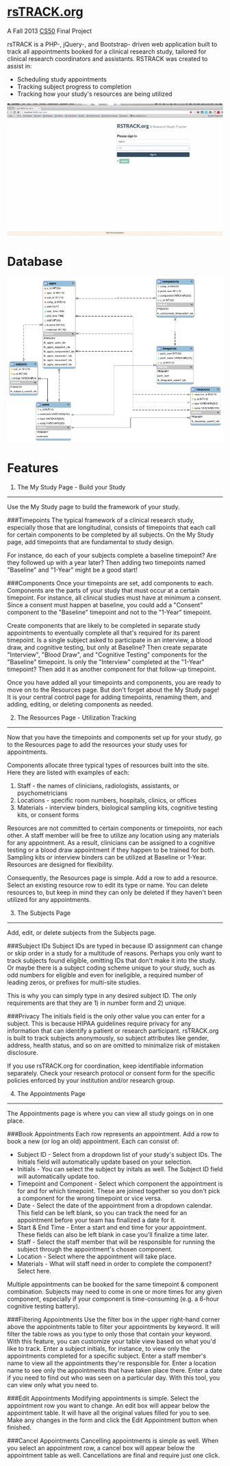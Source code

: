 [rsTRACK.org](http://www.rstrack.org)
==========
A Fall 2013 [CS50](http://cs50.harvard.edu/) Final Project

rsTRACK is a PHP-, jQuery-, and Bootstrap- driven web application built to track all appointments booked for a clinical research study, tailored for clinical research coordinators and assistants. RSTRACK was created to assist in:

- Scheduling study appointments
- Tracking subject progress to completion
- Tracking how your study's resources are being utilized

![Screencast](public/img/screencast.gif)

Database
==========
![EER Design](public/img/rstrack_EER.png)

Features
==========

1. The My Study Page - Build your Study
---------------------------------------
Use the My Study page to build the framework of your study.

###Timepoints
The typical framework of a clinical research study, especially those that are longitudinal, consists of timepoints that each call for certain components to be completed by all subjects. On the My Study page, add timepoints that are fundamental to study design.

For instance, do each of your subjects complete a baseline timepoint? Are they followed up with a year later? Then adding two timepoints named "Baseline" and "1-Year" might be a good start!

###Components
Once your timepoints are set, add components to each. Components are the parts of your study that must occur at a certain timepoint. For instance, all clinical studies must have at minimum a consent. Since a consent must happen at baseline, you could add a "Consent" component to the "Baseline" timepoint and not to the "1-Year" timepoint.

Create components that are likely to be completed in separate study appointments to eventually complete all that's required for its parent timepoint. Is a single subject asked to participate in an interview, a blood draw, and cognitive testing, but only at Baseline? Then create separate "Interview", "Blood Draw", and "Cognitive Testing" components for the "Baseline" timepoint. Is only the "Interview" completed at the "1-Year" timepoint? Then add it as another component for that follow-up timepoint.

Once you have added all your timepoints and components, you are ready to move on to the Resources page. But don't forget about the My Study page! It is your central control page for adding timepoints, renaming them, and adding, editing, or deleting components as needed.

2. The Resources Page - Utilization Tracking
--------------------------------------------
Now that you have the timepoints and components set up for your study, go to the Resources page to add the resources your study uses for appointments.

Components allocate three typical types of resources built into the site. Here they are listed with examples of each:

1. Staff - the names of clinicians, radiologists, assistants, or psychometricians
2. Locations - specific room numbers, hospitals, clinics, or offices
3. Materials - interview binders, biological sampling kits, cognitive testing  kits, or consent forms

Resources are not committed to certain components or timepoints, nor each other. A staff member will be free to utilize any location using any materials for any appointment. As a result, clinicians can be assigned to a cognitive testing or a blood draw appointment if they happen to be trained for both. Sampling kits or interview binders can be utilized at Baseline or 1-Year. Resources are designed for flexibility.

Consequently, the Resources page is simple. Add a row to add a resource. Select an existing resource row to edit its type or name. You can delete resources to, but keep in mind they can only be deleted if they haven't been utilized for any appointments.

3. The Subjects Page 
---------------------

Add, edit, or delete subjects from the Subjects page.

###Subject IDs
Subject IDs are typed in because ID assignment can change or skip order in a study for a multitude of reasons. Perhaps you only want to track subjects found eligible, omitting IDs that don't make it into the study. Or maybe there is a subject coding scheme unique to your study, such as odd numbers for eligible and even for ineligible, a required number of leading zeros, or prefixes for multi-site studies.

This is why you can simply type in any desired subject ID. The only requirements are that they are 1) in number form and 2) unique.

###Privacy
The initials field is the only other value you can enter for a subject. This is because HIPAA guidelines require privacy for any information that can identify a patient or research participant. rsTRACK.org is built to track subjects anonymously, so subject attributes like gender, address, health status, and so on are omitted to minimalize risk of mistaken disclosure.

If you use rsTRACK.org for coordination, keep identifiable information separately. Check your research protocol or consent form for the specific policies enforced by your institution and/or research group.

4. The Appointments Page
------------------------
The Appointments page is where you can view all study goings on in one place.

###Book Appointments
Each row represents an appointment. Add a row to book a new (or log an old) appointment. Each can consist of:

* Subject ID - Select from a dropdown list of your study's subject IDs. The Initials field will automatically update based on your selection.
* Initials - You can select the subject by initals as well. The Subject ID field will automatically update too.
* Timepoint and Component - Select which component the appointment is for and for which timepoint. These are joined together so you don't pick a component for the wrong timepoint or vice versa.
* Date - Select the date of the appointment from a dropdown calendar. This field can be left blank, so you can track the need for an appointment before your team has finalized a date for it.
* Start & End Time - Enter a start and end time for your appointment. These fields can also be left blank in case you'll finalize a time later.
* Staff - Select the staff member that will be responsible for running the subject through the appointment's chosen component.
* Location - Select where the appointment will take place.
* Materials - What will staff need in order to complete the component? Select here.

Multiple appointments can be booked for the same timepoint & component combination. Subjects may need to come in one or more times for any given component, especially if your component is time-consuming (e.g. a 6-hour cognitive testing battery).

###Filtering Appointments
Use the filter box in the upper right-hand corner above the appointments table to filter your appointments by keyword. It will filter the table rows as you type to only those that contain your keyword. With this feature, you can customize your table view based on what you'd like to track. Enter a subject initials, for instance, to view only the appointments completed for a specific subject. Enter a staff member's name to view all the appointments they're responsible for. Enter a location name to see only the appointments that have taken place there. Enter a date if you need to find out who was seen on a particular day. With this tool, you can view only what you need to.

###Edit Appointments
Modifying appointments is simple. Select the appointment row you want to change. An edit box will appear below the appointment table. It will have all the original values filled for you to see. Make any changes in the form and click the Edit Appointment button when finished.

###Cancel Appointments
Cancelling appointments is simple as well. When you select an appointment row, a cancel box will appear below the appointment table as well. Cancellations are final and require just one click.


